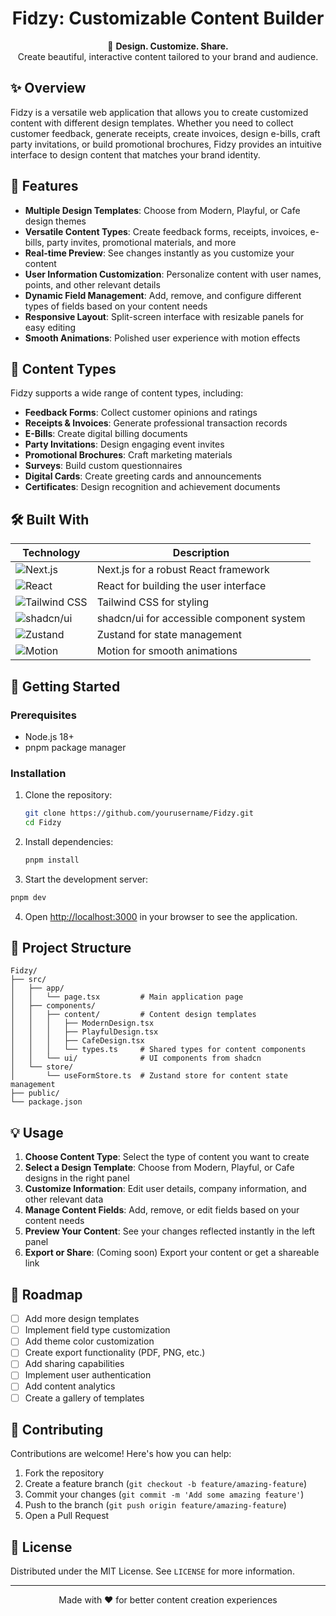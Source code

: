 <div align="center">
  <!-- <img src="public/Fidzy-logo.png" alt="Fidzy Logo" width="120" height="120" /> -->
  
  # Fidzy: Customizable Content Builder
  
  💬 **Design. Customize. Share.**  
  Create beautiful, interactive content tailored to your brand and audience.
</div>

## ✨ Overview

Fidzy is a versatile web application that allows you to create customized content with different design templates. Whether you need to collect customer feedback, generate receipts, create invoices, design e-bills, craft party invitations, or build promotional brochures, Fidzy provides an intuitive interface to design content that matches your brand identity.

## 🎨 Features

- **Multiple Design Templates**: Choose from Modern, Playful, or Cafe design themes
- **Versatile Content Types**: Create feedback forms, receipts, invoices, e-bills, party invites, promotional materials, and more
- **Real-time Preview**: See changes instantly as you customize your content
- **User Information Customization**: Personalize content with user names, points, and other relevant details
- **Dynamic Field Management**: Add, remove, and configure different types of fields based on your content needs
- **Responsive Layout**: Split-screen interface with resizable panels for easy editing
- **Smooth Animations**: Polished user experience with motion effects

## 📄 Content Types

Fidzy supports a wide range of content types, including:

- **Feedback Forms**: Collect customer opinions and ratings
- **Receipts & Invoices**: Generate professional transaction records
- **E-Bills**: Create digital billing documents
- **Party Invitations**: Design engaging event invites
- **Promotional Brochures**: Craft marketing materials
- **Surveys**: Build custom questionnaires
- **Digital Cards**: Create greeting cards and announcements
- **Certificates**: Design recognition and achievement documents

## 🛠️ Built With

| Technology | Description |
|------------|-------------|
| ![Next.js](https://img.shields.io/badge/next.js-%23000000.svg?style=for-the-badge&logo=nextdotjs&logoColor=white) | Next.js for a robust React framework |
| ![React](https://img.shields.io/badge/react-%2320232a.svg?style=for-the-badge&logo=react&logoColor=%2361DAFB) | React for building the user interface |
| ![Tailwind CSS](https://img.shields.io/badge/tailwindcss-%2338B2AC.svg?style=for-the-badge&logo=tailwind-css&logoColor=white) | Tailwind CSS for styling |
| ![shadcn/ui](https://img.shields.io/badge/shadcn/ui-000000?style=for-the-badge&logo=shadcnui&logoColor=white) | shadcn/ui for accessible component system |
| ![Zustand](https://img.shields.io/badge/zustand-brown?style=for-the-badge) | Zustand for state management |
| ![Motion](https://img.shields.io/badge/motion-purple?style=for-the-badge) | Motion for smooth animations |

## 🚀 Getting Started

### Prerequisites
- Node.js 18+
- pnpm package manager

### Installation

1. Clone the repository:
   ```bash
   git clone https://github.com/yourusername/Fidzy.git
   cd Fidzy
   ```

2. Install dependencies:
   ```bash
   pnpm install
   ```

3. Start the development server:
```bash
pnpm dev
   ```

4. Open [http://localhost:3000](http://localhost:3000) in your browser to see the application.

## 🧩 Project Structure

```
Fidzy/
├── src/
│   ├── app/
│   │   └── page.tsx         # Main application page
│   ├── components/
│   │   ├── content/         # Content design templates
│   │   │   ├── ModernDesign.tsx
│   │   │   ├── PlayfulDesign.tsx
│   │   │   ├── CafeDesign.tsx
│   │   │   └── types.ts     # Shared types for content components
│   │   └── ui/              # UI components from shadcn
│   └── store/
│       └── useFormStore.ts  # Zustand store for content state management
├── public/
└── package.json
```

## 💡 Usage

1. **Choose Content Type**: Select the type of content you want to create
2. **Select a Design Template**: Choose from Modern, Playful, or Cafe designs in the right panel
3. **Customize Information**: Edit user details, company information, and other relevant data
4. **Manage Content Fields**: Add, remove, or edit fields based on your content needs
5. **Preview Your Content**: See your changes reflected instantly in the left panel
6. **Export or Share**: (Coming soon) Export your content or get a shareable link

## 🔮 Roadmap

- [ ] Add more design templates
- [ ] Implement field type customization
- [ ] Add theme color customization
- [ ] Create export functionality (PDF, PNG, etc.)
- [ ] Add sharing capabilities
- [ ] Implement user authentication
- [ ] Add content analytics
- [ ] Create a gallery of templates

## 🤝 Contributing

Contributions are welcome! Here's how you can help:

1. Fork the repository
2. Create a feature branch (`git checkout -b feature/amazing-feature`)
3. Commit your changes (`git commit -m 'Add some amazing feature'`)
4. Push to the branch (`git push origin feature/amazing-feature`)
5. Open a Pull Request

## 📝 License

Distributed under the MIT License. See `LICENSE` for more information.

---

<div align="center">
  <p>Made with ❤️ for better content creation experiences</p>
</div>
